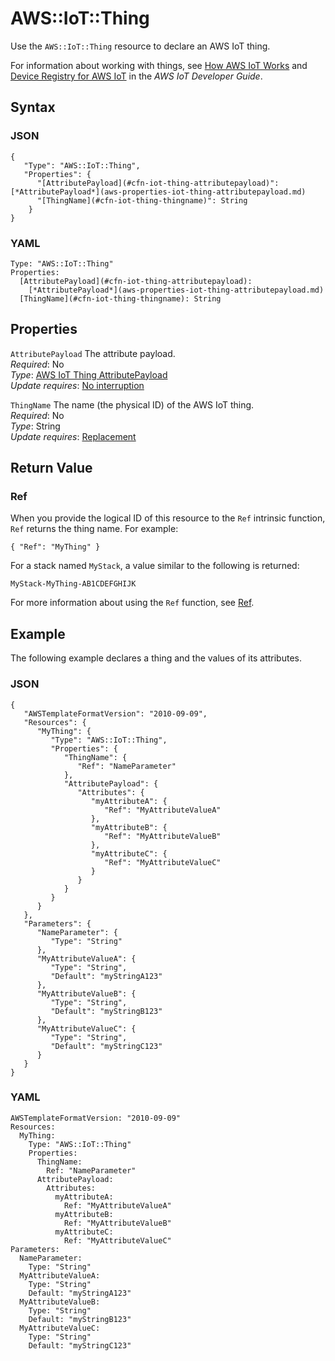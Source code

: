 # AWS::IoT::Thing<a name="aws-resource-iot-thing"></a>

Use the `AWS::IoT::Thing` resource to declare an AWS IoT thing\.

For information about working with things, see [How AWS IoT Works](http://docs.aws.amazon.com/iot/latest/developerguide/aws-iot-how-it-works.html) and [Device Registry for AWS IoT](http://docs.aws.amazon.com/iot/latest/developerguide/thing-registry.html) in the *AWS IoT Developer Guide*\.

## Syntax<a name="w3ab2c21c10d805b7"></a>

### JSON<a name="aws-resource-iot-thing-syntax.json"></a>

```
{
   "Type": "AWS::IoT::Thing",
   "Properties": {
      "[AttributePayload](#cfn-iot-thing-attributepayload)": [*AttributePayload*](aws-properties-iot-thing-attributepayload.md)
      "[ThingName](#cfn-iot-thing-thingname)": String
    }
}
```

### YAML<a name="aws-resource-iot-thing-syntax.yaml"></a>

```
Type: "AWS::IoT::Thing"
Properties:
  [AttributePayload](#cfn-iot-thing-attributepayload):
    [*AttributePayload*](aws-properties-iot-thing-attributepayload.md)
  [ThingName](#cfn-iot-thing-thingname): String
```

## Properties<a name="w3ab2c21c10d805b9"></a>

`AttributePayload`  <a name="cfn-iot-thing-attributepayload"></a>
The attribute payload\.  
*Required*: No  
*Type*: [AWS IoT Thing AttributePayload](aws-properties-iot-thing-attributepayload.md)  
*Update requires*: [No interruption](using-cfn-updating-stacks-update-behaviors.md#update-no-interrupt)

`ThingName`  <a name="cfn-iot-thing-thingname"></a>
The name \(the physical ID\) of the AWS IoT thing\.  
*Required*: No  
*Type*: String  
*Update requires*: [Replacement](using-cfn-updating-stacks-update-behaviors.md#update-replacement)

## Return Value<a name="w3ab2c21c10d805c11"></a>

### Ref<a name="w3ab2c21c10d805c11b2"></a>

When you provide the logical ID of this resource to the `Ref` intrinsic function, `Ref` returns the thing name\. For example:

```
{ "Ref": "MyThing" }
```

For a stack named `MyStack`, a value similar to the following is returned:

```
MyStack-MyThing-AB1CDEFGHIJK
```

For more information about using the `Ref` function, see [Ref](intrinsic-function-reference-ref.md)\.

## Example<a name="w3ab2c21c10d805c13"></a>

The following example declares a thing and the values of its attributes\.

### JSON<a name="aws-resource-iot-thing-example.json"></a>

```
{
   "AWSTemplateFormatVersion": "2010-09-09",
   "Resources": {
      "MyThing": {
         "Type": "AWS::IoT::Thing",
         "Properties": {
            "ThingName": {
               "Ref": "NameParameter"
            },
            "AttributePayload": {
               "Attributes": {
                  "myAttributeA": {
                     "Ref": "MyAttributeValueA"
                  },
                  "myAttributeB": {
                     "Ref": "MyAttributeValueB"
                  },
                  "myAttributeC": {
                     "Ref": "MyAttributeValueC"
                  }
               }
            }
         }
      }
   },
   "Parameters": {
      "NameParameter": {
         "Type": "String"
      },
      "MyAttributeValueA": {
         "Type": "String",
         "Default": "myStringA123"
      },
      "MyAttributeValueB": {
         "Type": "String",
         "Default": "myStringB123"
      },
      "MyAttributeValueC": {
         "Type": "String",
         "Default": "myStringC123"
      }
   }
}
```

### YAML<a name="aws-resource-iot-thing-example.yaml"></a>

```
AWSTemplateFormatVersion: "2010-09-09"
Resources: 
  MyThing: 
    Type: "AWS::IoT::Thing"
    Properties: 
      ThingName: 
        Ref: "NameParameter"
      AttributePayload: 
        Attributes: 
          myAttributeA: 
            Ref: "MyAttributeValueA"
          myAttributeB: 
            Ref: "MyAttributeValueB"
          myAttributeC: 
            Ref: "MyAttributeValueC"
Parameters: 
  NameParameter: 
    Type: "String"
  MyAttributeValueA: 
    Type: "String"
    Default: "myStringA123"
  MyAttributeValueB: 
    Type: "String"
    Default: "myStringB123"
  MyAttributeValueC: 
    Type: "String"
    Default: "myStringC123"
```